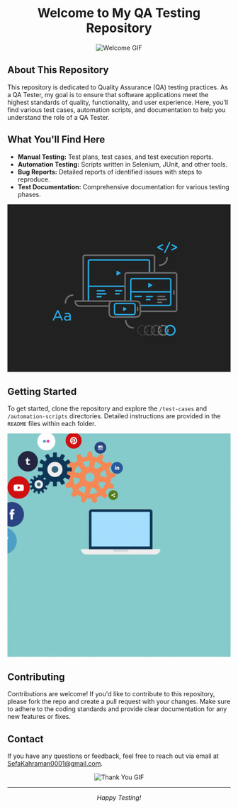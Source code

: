 <h1 align="center">Welcome to My QA Testing Repository</h1>

<p align="center">
  <img src="https://yourgiflink.com/welcome.gif" alt="Welcome GIF">
</p>

<h2>About This Repository</h2>
<p>
  This repository is dedicated to Quality Assurance (QA) testing practices. As a QA Tester, my goal is to ensure that software applications meet the highest standards of quality, functionality, and user experience. Here, you'll find various test cases, automation scripts, and documentation to help you understand the role of a QA Tester.
</p>

<h2>What You'll Find Here</h2>
<ul>
  <li><strong>Manual Testing:</strong> Test plans, test cases, and test execution reports.</li>
  <li><strong>Automation Testing:</strong> Scripts written in Selenium, JUnit, and other tools.</li>
  <li><strong>Bug Reports:</strong> Detailed reports of identified issues with steps to reproduce.</li>
  <li><strong>Test Documentation:</strong> Comprehensive documentation for various testing phases.</li>
</ul>

<p align="center">
  <img src="https://github.com/SefaKahramann/SefaKahramann/blob/main/Images/image_processing20210902-8719-13sv1bw.gif" alt="Testing Process GIF">
</p>

<h2>Getting Started</h2>
<p>
  To get started, clone the repository and explore the <code>/test-cases</code> and <code>/automation-scripts</code> directories. Detailed instructions are provided in the <code>README</code> files within each folder.
</p>

<p align="center">
  <img src="https://github.com/SefaKahramann/SefaKahramann/blob/main/Images/b6171159b949c70d88abb2208c10988d.gif" alt="Automation GIF">
</p>

<h2>Contributing</h2>
<p>
  Contributions are welcome! If you'd like to contribute to this repository, please fork the repo and create a pull request with your changes. Make sure to adhere to the coding standards and provide clear documentation for any new features or fixes.
</p>

<h2>Contact</h2>
<p>
  If you have any questions or feedback, feel free to reach out via email at <a href="mailto:your-email@example.com">SefaKahraman0001@gmail.com</a>.
</p>

<p align="center">
  <img src="https://yourgiflink.com/thankyou.gif" alt="Thank You GIF">
</p>

<hr>
<p align="center">
  <em>Happy Testing!</em>
</p>
